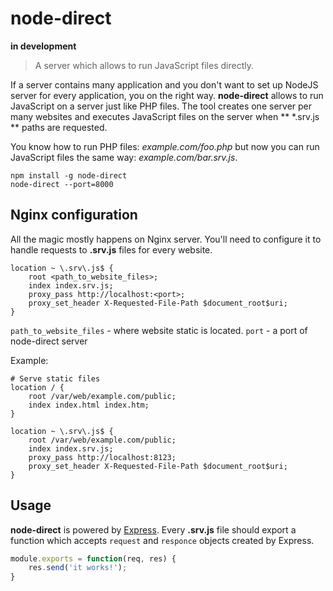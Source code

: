 # node-direct

**in development**

> A server which allows to run JavaScript files directly.

If a server contains many application and you don't want to set up NodeJS server for every application, you on the right way. **node-direct** allows to run JavaScript on a server just like PHP files. The tool creates one server per many websites and executes JavaScript files on the server when ** *.srv.js ** paths are requested.

You know how to run PHP files: *example.com/foo.php* but now you can run JavaScript files the same way: *example.com/bar.srv.js*.

```
npm install -g node-direct
node-direct --port=8000
```


## Nginx configuration

All the magic mostly happens on Nginx server. You'll need to configure it to handle requests to **.srv.js** files for every website.

```
location ~ \.srv\.js$ {
    root <path_to_website_files>;
    index index.srv.js;
    proxy_pass http://localhost:<port>;
    proxy_set_header X-Requested-File-Path $document_root$uri;
}
```

``path_to_website_files`` - where website static is located.
``port`` - a port of node-direct server

Example:
```
# Serve static files
location / {
    root /var/web/example.com/public;
    index index.html index.htm;
}

location ~ \.srv\.js$ {
    root /var/web/example.com/public;
    index index.srv.js;
    proxy_pass http://localhost:8123;
    proxy_set_header X-Requested-File-Path $document_root$uri;
}
```

## Usage
**node-direct** is powered by [Express](http://expressjs.com/). Every **.srv.js** file should export a function which accepts ``request`` and ``responce`` objects created by Express.

```js
module.exports = function(req, res) {
    res.send('it works!');
}
```
